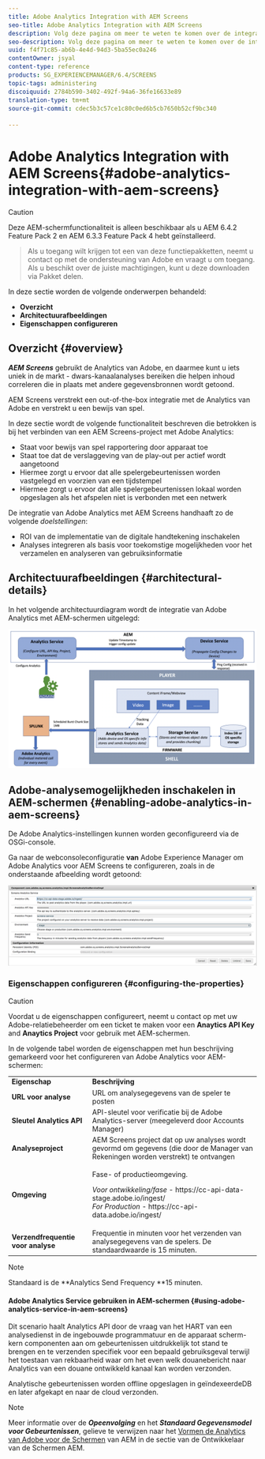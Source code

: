 ```yaml
---
title: Adobe Analytics Integration with AEM Screens
seo-title: Adobe Analytics Integration with AEM Screens
description: Volg deze pagina om meer te weten te komen over de integratie van AEM-schermen in de box met Adobe Analytics en geeft u een proefdruk van het afspelen.
seo-description: Volg deze pagina om meer te weten te komen over de integratie van AEM-schermen in de box met Adobe Analytics en geeft u een proefdruk van het afspelen.
uuid: f4f71c85-ab6b-4e4d-94d3-5ba55ec0a246
contentOwner: jsyal
content-type: reference
products: SG_EXPERIENCEMANAGER/6.4/SCREENS
topic-tags: administering
discoiquuid: 2784b590-3402-492f-94a6-36fe16633e89
translation-type: tm+mt
source-git-commit: cdec5b3c57ce1c80c0ed6b5cb7650b52cf9bc340

---
```



# Adobe Analytics Integration with AEM Screens{#adobe-analytics-integration-with-aem-screens}

>[!CAUTION]
>
>Deze AEM-schermfunctionaliteit is alleen beschikbaar als u AEM 6.4.2 Feature Pack 2 en AEM 6.3.3 Feature Pack 4 hebt geïnstalleerd.

>Als u toegang wilt krijgen tot een van deze functiepakketten, neemt u contact op met de ondersteuning van Adobe en vraagt u om toegang. Als u beschikt over de juiste machtigingen, kunt u deze downloaden via Pakket delen.
>
In deze sectie worden de volgende onderwerpen behandeld:

* **Overzicht**
* **Architectuurafbeeldingen**
* **Eigenschappen configureren**

## Overzicht {#overview}

***AEM Screens*** gebruikt de Analytics van Adobe, en daarmee kunt u iets uniek in de markt - dwars-kanaalanalyses bereiken die helpen inhoud correleren die in plaats met andere gegevensbronnen wordt getoond.

AEM Screens verstrekt een out-of-the-box integratie met de Analytics van Adobe en verstrekt u een bewijs van spel.

In deze sectie wordt de volgende functionaliteit beschreven die betrokken is bij het verbinden van een AEM Screens-project met Adobe Analytics:

* Staat voor bewijs van spel rapportering door apparaat toe
* Staat toe dat de verslaggeving van de play-out per actief wordt aangetoond
* Hiermee zorgt u ervoor dat alle spelergebeurtenissen worden vastgelegd en voorzien van een tijdstempel
* Hiermee zorgt u ervoor dat alle spelergebeurtenissen lokaal worden opgeslagen als het afspelen niet is verbonden met een netwerk

De integratie van Adobe Analytics met AEM Screens handhaaft zo de volgende *doelstellingen*:

* ROI van de implementatie van de digitale handtekening inschakelen
* Analyses integreren als basis voor toekomstige mogelijkheden voor het verzamelen en analyseren van gebruiksinformatie

## Architectuurafbeeldingen {#architectural-details}

In het volgende architectuurdiagram wordt de integratie van Adobe Analytics met AEM-schermen uitgelegd:

![screen_shot_2018-09-12at85611am](assets/screen_shot_2018-09-12at85611am.png)

## Adobe-analysemogelijkheden inschakelen in AEM-schermen {#enabling-adobe-analytics-in-aem-screens}

De Adobe Analytics-instellingen kunnen worden geconfigureerd via de OSGi-console.

Ga naar de webconsoleconfiguratie **van** Adobe Experience Manager om Adobe Analytics voor AEM Screens te configureren, zoals in de onderstaande afbeelding wordt getoond:

![screen_shot_2018-09-04at25550pm](assets/screen_shot_2018-09-04at25550pm.png)

### Eigenschappen configureren {#configuring-the-properties}

>[!CAUTION]
Voordat u de eigenschappen configureert, neemt u contact op met uw Adobe-relatiebeheerder om een ticket te maken voor een **Anaytics API Key** and **Anaytics Project** voor gebruik met AEM-schermen.

In de volgende tabel worden de eigenschappen met hun beschrijving gemarkeerd voor het configureren van Adobe Analytics voor AEM-schermen:

<table> 
 <tbody>
  <tr>
   <td><strong>Eigenschap</strong></td> 
   <td><strong>Beschrijving</strong></td> 
  </tr>
  <tr>
   <td><strong>URL voor analyse</strong></td> 
   <td>URL om analysegegevens van de speler te posten<br /> </td> 
  </tr>
  <tr>
   <td><strong>Sleutel Analytics API</strong></td> 
   <td>API-sleutel voor verificatie bij de Adobe Analytics-server (meegeleverd door Accounts Manager)</td> 
  </tr>
  <tr>
   <td><strong>Analyseproject</strong></td> 
   <td>AEM Screens project dat op uw analyses wordt gevormd om gegevens (die door de Manager van Rekeningen worden verstrekt) te ontvangen</td> 
  </tr>
  <tr>
   <td><strong>Omgeving</strong></td> 
   <td><p>Fase- of productieomgeving.</p> <p><em>Voor ontwikkeling/fase</em> - https://cc-api-data-stage.adobe.io/ingest/<br /> <em>For Production</em> - https://cc-api-data.adobe.io/ingest/</p> </td> 
  </tr>
  <tr>
   <td><strong>Verzendfrequentie voor analyse</strong></td> 
   <td>Frequentie in minuten voor het verzenden van analysegegevens van de spelers. De standaardwaarde is 15 minuten.</td> 
  </tr>
 </tbody>
</table>

>[!NOTE]
Standaard is de **Analytics Send Frequency **15 minuten.

#### Adobe Analytics Service gebruiken in AEM-schermen {#using-adobe-analytics-service-in-aem-screens}

Dit scenario haalt Analytics API door de vraag van het HART van een analysedienst in de ingebouwde programmatuur en de apparaat scherm-kern componenten aan om gebeurtenissen uitdrukkelijk tot stand te brengen en te verzenden specifiek voor een bepaald gebruiksgeval terwijl het toestaan van rekbaarheid waar om het even welk douanebericht naar Analytics van een douane ontwikkeld kanaal kan worden verzonden.

Analytische gebeurtenissen worden offline opgeslagen in geïndexeerdeDB en later afgekapt en naar de cloud verzonden.

>[!NOTE]
Meer informatie over de ***Opeenvolging*** en het ***Standaard Gegevensmodel voor Gebeurtenissen***, gelieve te verwijzen naar het [Vormen de Analytics van Adobe voor de Schermen](configuring-adobe-analytics-aem-screens.md) van AEM in de sectie van de Ontwikkelaar van de Schermen AEM.

